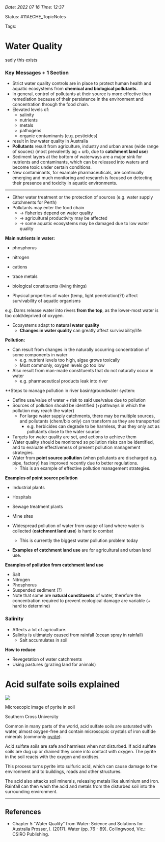 
*Date: 2022 07 16 Time: 12:37*

Status: #11AECHE_TopicNotes 

Tags: 

# Water Quality

sadly this exists

### Key Messages + 1 Section
- Strict water quality controls are in place to protect human health and aquatic ecosystems from **chemical and biological pollutants**.
- In general, control of pollutants at their source is more effective than remediation because of their persistence in the environment and concentration through the food chain.
- Elevated levels of:
	- salinity
	- nutrients
	- metals
	- pathogens
	- organic contaminants (e.g. pesticides)
- result in low water quality in Australia
- **Pollutants** result from agriculture, industry and urban areas (wide range of souces) (most prevalently ag + urb, due to **catchment land use**)
- Sediment layers at the bottom of waterways are a major sink for nutrients and contaminants, which can be released into waters and become toxic under certain conditions.
- New contaminants, for example pharmaceuticals, are continually emerging and much monitoring and research is focused on detecting their presence and toxicity in aquatic environments.

---
- Either water treatment or the protection of sources (e.g. water supply catchments for Perth)
- Pollutants may enter the food chain 
	- -> fisheries depend on water quality
	- -> agricultural productivity may be affected
	- -> some aquatic ecosystems may be damaged due to low water quality

**Main nutrients in water:**
- phosphorus
- nitrogen
- cations
- trace metals
- biological constituents (living things)

- Physical properties of water (temp, light penetration(?)) affect survivability of aquatic organisms

e.g. Dams release water into rivers **from the top**, as the lower-most water is too cold/deprived of oxygen.

- Ecosystems adapt to **natural water quality**
	- **Changes in water quality** can greatly affect survivability/life

**Pollution:**
- Can result from changes in the naturally occurring concentration of some components in water
	- e.g. nutrient levels too high, algae grows toxically
	- Most commonly, oxygen levels go too low
- Also result from man-made constituents that do not naturally occur in water 
	- e.g. pharmaceutical products leak into river

**Steps to manage pollution in river basin/groundwater system:
- Define use/value of water + risk to said use/value due to pollution
- Sources of pollution should be identified (+pathways in which the pollution may reach the water)
	- For large water supply catchments, there may be multiple sources, and pollutants (chem/bio only) can transform as they are transported
		- e.g. herbicides can degrade to be harmless, thus they only act as pollutants close to the water source
- Targets for water quality are set, and actions to achieve them
- Water quality should be monitored so pollution risks can be identified, and to evaluate effectiveness of present pollution management strategies.
- Water from **point source pollution** (when pollutants are discharged e.g. pipe, factory) has improved recently due to better regulations. 
	- This is an example of effective pollution management strategies.

**Examples of point source pollution**
- Industrial plants
- Hospitals
- Sewage treatment plants
- Mine sites

- Widespread pollution of water from usage of land where water is collected (**catchment land use**) is hard to combat 
	- This is currently the biggest water pollution problem today
- **Examples of catchment land use** are for agricultural and urban land use.

**Examples of pollution from catchment land use**
- Salt 
- Nitrogen
- Phosphorus
- Suspended sediment (?)
- Note that some are **natural constituents** of water, therefore the concentration required to prevent ecological damage are variable (+ hard to determine)

### Salinity

- Affects a lot of agriculture.
- Salinity is ultimately caused from rainfall (ocean spray in rainfall)
	- Salt accumulates in soil

**How to reduce**
- Revegetation of water catchments
- Using pastures (grazing land for animals) 
















# Acid sulfate soils explained

![](https://www.qld.gov.au/__data/assets/image/0011/64010/pyrite.jpg)

Microscopic image of pyrite in soil

Southern Cross University

Common in many parts of the world, acid sulfate soils are saturated with water, almost oxygen-free and contain microscopic crystals of iron sulfide minerals (commonly [pyrite](https://www.qld.gov.au/environment/land/management/soil/soil-testing/soil-terms)).

Acid sulfate soils are safe and harmless when not disturbed. If acid sulfate soils are dug up or drained they come into contact with oxygen. The pyrite in the soil reacts with the oxygen and oxidises.

This process turns pyrite into sulfuric acid, which can cause damage to the environment and to buildings, roads and other structures.

The acid also attacks soil minerals, releasing metals like aluminium and iron. Rainfall can then wash the acid and metals from the disturbed soil into the surrounding environment.



---
## References
- Chapter 5 “Water Quality” from Water: Science and Solutions for Australia Prosser, I. (2017). Water (pp. 76 - 89). Collingwood, Vic.: CSIRO Publishing.